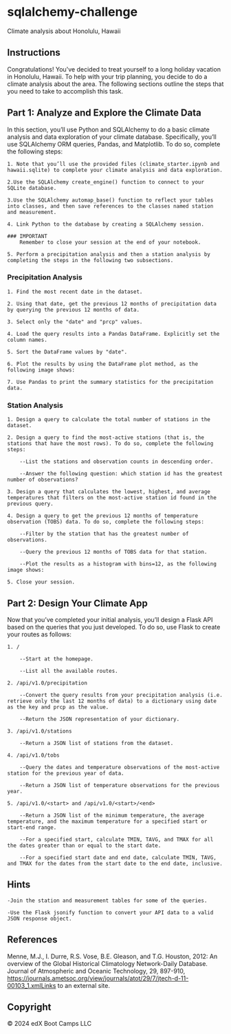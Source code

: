 # sqlalchemy-challenge
Climate analysis about Honolulu, Hawaii

## Instructions
Congratulations! You've decided to treat yourself to a long holiday vacation in Honolulu, Hawaii. To help with your trip planning, you decide to do a climate analysis about the area. The following sections outline the steps that you need to take to accomplish this task.

## Part 1: Analyze and Explore the Climate Data
In this section, you’ll use Python and SQLAlchemy to do a basic climate analysis and data exploration of your climate database. Specifically, you’ll use SQLAlchemy ORM queries, Pandas, and Matplotlib. To do so, complete the following steps:

    1. Note that you’ll use the provided files (climate_starter.ipynb and hawaii.sqlite) to complete your climate analysis and data exploration.

    2.Use the SQLAlchemy create_engine() function to connect to your SQLite database.

    3.Use the SQLAlchemy automap_base() function to reflect your tables into classes, and then save references to the classes named station and measurement.

    4. Link Python to the database by creating a SQLAlchemy session.

    ### IMPORTANT
        Remember to close your session at the end of your notebook.

    5. Perform a precipitation analysis and then a station analysis by completing the steps in the following two subsections.

### Precipitation Analysis
    1. Find the most recent date in the dataset.

    2. Using that date, get the previous 12 months of precipitation data by querying the previous 12 months of data.
    
    3. Select only the "date" and "prcp" values.

    4. Load the query results into a Pandas DataFrame. Explicitly set the column names.

    5. Sort the DataFrame values by "date".

    6. Plot the results by using the DataFrame plot method, as the following image shows:

    7. Use Pandas to print the summary statistics for the precipitation data.

### Station Analysis
    1. Design a query to calculate the total number of stations in the dataset.

    2. Design a query to find the most-active stations (that is, the stations that have the most rows). To do so, complete the following steps:

        --List the stations and observation counts in descending order.

        --Answer the following question: which station id has the greatest number of observations?

    3. Design a query that calculates the lowest, highest, and average temperatures that filters on the most-active station id found in the previous query.

    4. Design a query to get the previous 12 months of temperature observation (TOBS) data. To do so, complete the following steps:

        --Filter by the station that has the greatest number of observations.

        --Query the previous 12 months of TOBS data for that station.

        --Plot the results as a histogram with bins=12, as the following image shows:
    
    5. Close your session.

## Part 2: Design Your Climate App
Now that you’ve completed your initial analysis, you’ll design a Flask API based on the queries that you just developed. To do so, use Flask to create your routes as follows:

    1. /

        --Start at the homepage.

        --List all the available routes.

    2. /api/v1.0/precipitation

        --Convert the query results from your precipitation analysis (i.e. retrieve only the last 12 months of data) to a dictionary using date as the key and prcp as the value.

        --Return the JSON representation of your dictionary.

    3. /api/v1.0/stations

        --Return a JSON list of stations from the dataset.

    4. /api/v1.0/tobs

        --Query the dates and temperature observations of the most-active station for the previous year of data.

        --Return a JSON list of temperature observations for the previous year.

    5. /api/v1.0/<start> and /api/v1.0/<start>/<end>

        --Return a JSON list of the minimum temperature, the average temperature, and the maximum temperature for a specified start or start-end range.

        --For a specified start, calculate TMIN, TAVG, and TMAX for all the dates greater than or equal to the start date.

        --For a specified start date and end date, calculate TMIN, TAVG, and TMAX for the dates from the start date to the end date, inclusive.

## Hints
    -Join the station and measurement tables for some of the queries.

    -Use the Flask jsonify function to convert your API data to a valid JSON response object.

## References
Menne, M.J., I. Durre, R.S. Vose, B.E. Gleason, and T.G. Houston, 2012: An overview of the Global Historical Climatology Network-Daily Database. Journal of Atmospheric and Oceanic Technology, 29, 897-910, https://journals.ametsoc.org/view/journals/atot/29/7/jtech-d-11-00103_1.xmlLinks to an external site.

## Copyright 
© 2024 edX Boot Camps LLC
